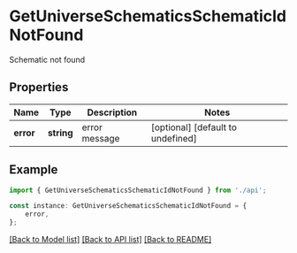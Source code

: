 # GetUniverseSchematicsSchematicIdNotFound

Schematic not found

## Properties

Name | Type | Description | Notes
------------ | ------------- | ------------- | -------------
**error** | **string** | error message | [optional] [default to undefined]

## Example

```typescript
import { GetUniverseSchematicsSchematicIdNotFound } from './api';

const instance: GetUniverseSchematicsSchematicIdNotFound = {
    error,
};
```

[[Back to Model list]](../README.md#documentation-for-models) [[Back to API list]](../README.md#documentation-for-api-endpoints) [[Back to README]](../README.md)
